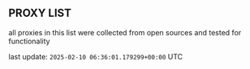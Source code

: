## PROXY LIST

all proxies in this list were collected from open sources and tested for functionality

last update: `2025-02-10 06:36:01.179299+00:00` UTC
